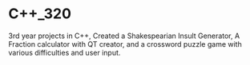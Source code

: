 # C++_320
3rd year projects in C++, Created a Shakespearian Insult Generator, A Fraction calculator with QT creator, and a crossword puzzle game with various difficulties and user input.

